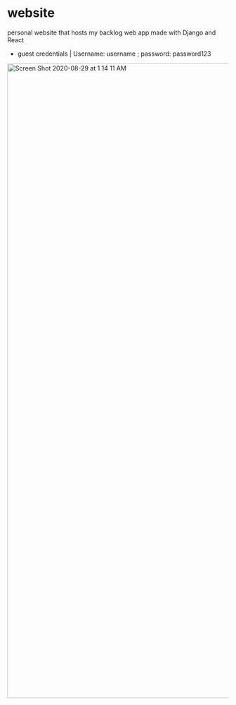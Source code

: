# website
personal website that hosts my backlog web app made with Django and React
* guest credentials | Username: username ; password: password123
<img width="1440" alt="Screen Shot 2020-08-29 at 1 14 11 AM" src="https://user-images.githubusercontent.com/46465568/91631210-2fd35780-e995-11ea-85ef-a9cfe3f8adbe.png">

